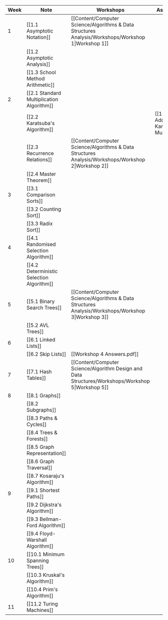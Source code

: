 
| Week | Note                                      | Workshops                                                                                           | Assignments                                        | Quizzes                 |
| ---- | ----------------------------------------- | --------------------------------------------------------------------------------------------------- | -------------------------------------------------- | ----------------------- |
| 1    | [[1.1 Asymptotic Notation]]               | [[Content/Computer Science/Algorithms & Data Structures Analysis/Workshops/Workshop 1\|Workshop 1]] |                                                    |                         |
|      | [[1.2 Asymptotic Analysis]]               |                                                                                                     |                                                    |                         |
|      | [[1.3 School Method Arithmetic]]          |                                                                                                     |                                                    | [[Integer Arithmetic]]  |
| 2    | [[2.1 Standard Multiplication Algorithm]] |                                                                                                     |                                                    |                         |
|      | [[2.2 Karatsuba's Algorithm]]             |                                                                                                     | [[1 - School Addition + Karatsuba Multiplication]] |                         |
|      | [[2.3 Recurrence Relations]]              | [[Content/Computer Science/Algorithms & Data Structures Analysis/Workshops/Workshop 2\|Workshop 2]] |                                                    |                         |
|      | [[2.4 Master Theorem]]                    |                                                                                                     |                                                    |                         |
| 3    | [[3.1 Comparison Sorts]]                  |                                                                                                     |                                                    | [[Linear Time Sorting]] |
|      | [[3.2 Counting Sort]]                     |                                                                                                     |                                                    |                         |
|      | [[3.3 Radix Sort]]                        |                                                                                                     |                                                    |                         |
| 4    | [[4.1 Randomised Selection Algorithm]]    |                                                                                                     |                                                    |                         |
|      | [[4.2 Deterministic Selection Algorithm]] |                                                                                                     |                                                    |                         |
| 5    | [[5.1 Binary Search Trees]]               | [[Content/Computer Science/Algorithms & Data Structures Analysis/Workshops/Workshop 3\|Workshop 3]] |                                                    |                         |
|      | [[5.2 AVL Trees]]                         |                                                                                                     |                                                    |                         |
| 6    | [[6.1 Linked Lists]]                      |                                                                                                     |                                                    |                         |
|      | [[6.2 Skip Lists]]                        | [[Workshop 4 Answers.pdf]]                                                                          |                                                    |                         |
| 7    | [[7.1 Hash Tables]]                       | [[Content/Computer Science/Algorithm Design and Data Structures/Workshops/Workshop 5\|Workshop 5]]  |                                                    |                         |
| 8    | [[8.1 Graphs]]                            |                                                                                                     |                                                    |                         |
|      | [[8.2 Subgraphs]]                         |                                                                                                     |                                                    |                         |
|      | [[8.3 Paths & Cycles]]                    |                                                                                                     |                                                    |                         |
|      | [[8.4 Trees & Forests]]                   |                                                                                                     |                                                    |                         |
|      | [[8.5 Graph Representation]]              |                                                                                                     |                                                    |                         |
|      | [[8.6 Graph Traversal]]                   |                                                                                                     |                                                    |                         |
|      | [[8.7 Kosaraju's Algorithm]]              |                                                                                                     |                                                    |                         |
| 9    | [[9.1 Shortest Paths]]                    |                                                                                                     |                                                    |                         |
|      | [[9.2 Dijkstra's Algorithm]]              |                                                                                                     |                                                    |                         |
|      | [[9.3 Bellman-Ford Algorithm]]            |                                                                                                     |                                                    |                         |
|      | [[9.4 Floyd-Warshall Algorithm]]          |                                                                                                     |                                                    |                         |
| 10   | [[10.1 Minimum Spanning Trees]]           |                                                                                                     |                                                    |                         |
|      | [[10.3 Kruskal's Algorithm]]              |                                                                                                     |                                                    |                         |
|      | [[10.4 Prim's Algorithm]]                 |                                                                                                     |                                                    |                         |
| 11   | [[11.2 Turing Machines]]                  |                                                                                                     |                                                    |                         |
